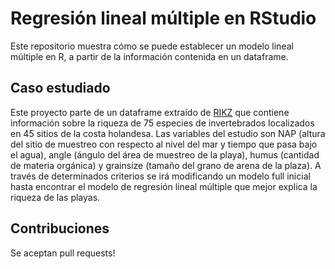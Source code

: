 # Regresión lineal múltiple en RStudio

Este repositorio muestra cómo se puede establecer un modelo lineal múltiple en R, a partir de la información contenida en un dataframe.

## Caso estudiado
Este proyecto parte de un dataframe extraído de [RIKZ](https://tethys.pnnl.gov/organization/national-institute-coastal-marine-management-rikz) que contiene información sobre la riqueza de 75 especies de invertebrados localizados en 45 sitios de la costa holandesa. Las variables del estudio son NAP (altura del sitio de muestreo con respecto al nivel del mar y tiempo que pasa bajo el agua), angle (ángulo del área de muestreo de la playa), humus (cantidad de materia orgánica) y grainsize (tamaño del grano de arena de la plaza). A través de determinados criterios se irá modificando un modelo full inicial hasta encontrar el modelo de regresión lineal múltiple que mejor explica la riqueza de las playas.


## Contribuciones
Se aceptan pull requests!

